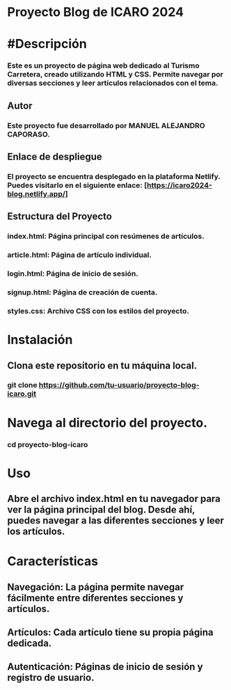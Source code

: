 # Proyecto Blog de  ICARO 2024 

# #Descripción
### Este es un proyecto de página web dedicado al Turismo Carretera, creado utilizando HTML y CSS. Permite navegar por diversas secciones y leer artículos relacionados con el tema.

## Autor
### Este proyecto fue desarrollado por MANUEL ALEJANDRO CAPORASO.

## Enlace de despliegue
### El proyecto se encuentra desplegado en la plataforma Netlify. Puedes visitarlo en el siguiente enlace: [https://icaro2024-blog.netlify.app/]

## Estructura del Proyecto
### index.html: Página principal con resúmenes de artículos.
### article.html: Página de artículo individual.
### login.html: Página de inicio de sesión.
### signup.html: Página de creación de cuenta.
### styles.css: Archivo CSS con los estilos del proyecto.

# Instalación

## Clona este repositorio en tu máquina local.

### git clone https://github.com/tu-usuario/proyecto-blog-icaro.git

# Navega al directorio del proyecto.

### cd proyecto-blog-icaro

# Uso
## Abre el archivo index.html en tu navegador para ver la página principal del blog. Desde ahí, puedes navegar a las diferentes secciones y leer los artículos.

# Características
## Navegación: La página permite navegar fácilmente entre diferentes secciones y artículos.
## Artículos: Cada artículo tiene su propia página dedicada.
## Autenticación: Páginas de inicio de sesión y registro de usuario.
